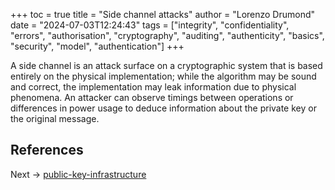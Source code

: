 +++
toc = true
title = "Side channel attacks"
author = "Lorenzo Drumond"
date = "2024-07-03T12:24:43"
tags = ["integrity",  "confidentiality",  "errors",  "authorisation",  "cryptography",  "auditing",  "authenticity",  "basics",  "security",  "model",  "authentication"]
+++



A side channel is an attack surface on a cryptographic system that is based entirely on the physical implementation; while the algorithm may be sound and correct, the implementation may leak information due to physical phenomena. An attacker can observe timings between operations or differences in power usage to deduce information about the private key or the original message.

## References

Next -> [public-key-infrastructure](/wiki/public-key-infrastructure/)
